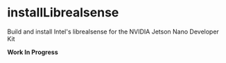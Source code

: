 # installLibrealsense
Build and install Intel's librealsense for the NVIDIA Jetson Nano Developer Kit

<b>Work In Progress</b>
